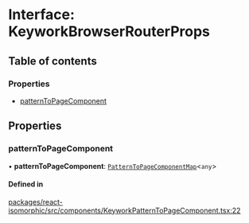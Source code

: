 # Interface: KeyworkBrowserRouterProps

## Table of contents

### Properties

- [patternToPageComponent](KeyworkBrowserRouterProps.md#patterntopagecomponent)

## Properties

### patternToPageComponent

• **patternToPageComponent**: [`PatternToPageComponentMap`](../classes/PatternToPageComponentMap.md)<`any`\>

#### Defined in

[packages/react-isomorphic/src/components/KeyworkPatternToPageComponent.tsx:22](https://github.com/nirrius/keywork/blob/3dc0058/packages/react-isomorphic/src/components/KeyworkPatternToPageComponent.tsx#L22)
